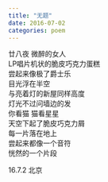 ```yaml
---
title: "无题"
date: 2016-07-02
categories: poem
---
```


廿八夜 微醉的女人  
LP唱片机状的脆皮巧克力蛋糕  
尝起来像极了爵士乐  
目光浮在半空  
与亮着灯的新屋同样高度  
灯光不过问墙边的发  
你看猫 猫看星星  
天空下起了脆皮巧克力屑  
每一片落在地上  
尝起来都像一个音符  
恍然的一个片段  

16.7.2 北京
